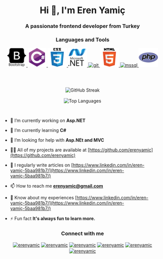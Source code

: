 <h1 align="center">Hi 👋, I'm Eren Yamiç</h1>
<h3 align="center">A passionate frontend developer from Turkey</h3>
 
<h3 align="center">Languages and Tools</h3>
 
<p align="center"> <a href="https://getbootstrap.com" target="_blank" rel="noreferrer"> <img src="https://raw.githubusercontent.com/devicons/devicon/master/icons/bootstrap/bootstrap-plain-wordmark.svg" alt="bootstrap" width="60" height="60"/> </a> <a href="https://www.w3schools.com/cs/" target="_blank" rel="noreferrer"> <img src="https://raw.githubusercontent.com/devicons/devicon/master/icons/csharp/csharp-original.svg" alt="csharp" width="60" height="60"/> </a> <a href="https://www.w3schools.com/css/" target="_blank" rel="noreferrer"> <img src="https://raw.githubusercontent.com/devicons/devicon/master/icons/css3/css3-original-wordmark.svg" alt="css3" width="60" height="60"/> </a> <a href="https://dotnet.microsoft.com/" target="_blank" rel="noreferrer"> <img src="https://raw.githubusercontent.com/devicons/devicon/master/icons/dot-net/dot-net-original-wordmark.svg" alt="dotnet" width="60" height="60"/> </a> <a href="https://git-scm.com/" target="_blank" rel="noreferrer"> <img src="https://www.vectorlogo.zone/logos/git-scm/git-scm-icon.svg" alt="git" width="60" height="60"/> </a> <a href="https://www.w3.org/html/" target="_blank" rel="noreferrer"> <img src="https://raw.githubusercontent.com/devicons/devicon/master/icons/html5/html5-original-wordmark.svg" alt="html5" width="60" height="60"/> </a> <a href="https://www.microsoft.com/en-us/sql-server" target="_blank" rel="noreferrer"> <img src="https://www.svgrepo.com/show/303229/microsoft-sql-server-logo.svg" alt="mssql" width="60" height="60"/> </a> <a href="https://www.php.net" target="_blank" rel="noreferrer"> <img src="https://raw.githubusercontent.com/devicons/devicon/master/icons/php/php-original.svg" alt="php" width="60" height="60"/> </a> </p>
<br><br>
 
<p align="center">
  <img src="https://github-readme-streak-stats.herokuapp.com/?user=erenyamic&theme=radical&hide_border=false" alt="GitHub Streak" />
  <br><br>
  <img src="https://github-readme-stats.vercel.app/api/top-langs/?username=erenyamic&theme=radical&hide_border=false&include_all_commits=true&count_private=true&layout=compact" alt="Top Languages" />
</p>
<br>
 
- 🔭 I’m currently working on **Asp.NET**
 
- 🌱 I’m currently learning **C#**
 
- 🤝 I’m looking for help with **Asp.NEt and MVC**
 
- 👨‍💻 All of my projects are available at [https://github.com/erenyamic](https://github.com/erenyamic)
 
- 📝 I regularly write articles on [https://www.linkedin.com/in/eren-yamiç-5baa981b7/](https://www.linkedin.com/in/eren-yamiç-5baa981b7/)
 
- 📫 How to reach me **erenyamic@gmail.com**
 
- 📄 Know about my experiences [https://www.linkedin.com/in/eren-yamiç-5baa981b7/](https://www.linkedin.com/in/eren-yamiç-5baa981b7/)
 
- ⚡ Fun fact **It's always fun to learn more.**
 
<h3 align="center">Connect with me</h3>
<p align="center">
<a href="https://twitter.com/erenyamic" target="blank"><img align="center" src="https://raw.githubusercontent.com/rahuldkjain/github-profile-readme-generator/master/src/images/icons/Social/twitter.svg" alt="erenyamic" height="30" width="40" target="_blank" /></a>
<a href="https://www.linkedin.com/in/eren-yamiç-5baa981b7/" target="blank"><img align="center" src="https://raw.githubusercontent.com/rahuldkjain/github-profile-readme-generator/master/src/images/icons/Social/linked-in-alt.svg" alt="erenyamic" height="30" width="40" target="_blank" /></a>
<a href="https://stackoverflow.com/users/erenyamic" target="blank"><img align="center" src="https://raw.githubusercontent.com/rahuldkjain/github-profile-readme-generator/master/src/images/icons/Social/stack-overflow.svg" alt="erenyamic" height="30" width="40"  target="_blank"/></a>
<a href="https://fb.com/erenyamic" target="blank"><img align="center" src="https://raw.githubusercontent.com/rahuldkjain/github-profile-readme-generator/master/src/images/icons/Social/facebook.svg" alt="erenyamic" height="30" width="40" target="_blank" /></a>
<a href="https://instagram.com/erenyamic" target="blank"><img align="center" src="https://raw.githubusercontent.com/rahuldkjain/github-profile-readme-generator/master/src/images/icons/Social/instagram.svg" alt="erenyamic" height="30" width="40" target="_blank" /></a>
<a href="https://medium.com/erenyamic" target="blank"><img align="center" src="https://raw.githubusercontent.com/rahuldkjain/github-profile-readme-generator/master/src/images/icons/Social/medium.svg" alt="erenyamic" height="30" width="40" target="_blank" /></a>
</p>
